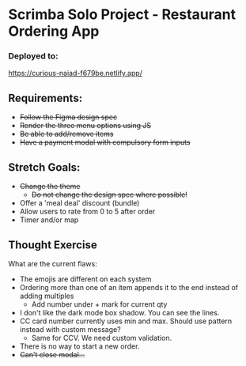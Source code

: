 # Scrimba Solo Project - Restaurant Ordering App

### Deployed to:
https://curious-naiad-f679be.netlify.app/

## Requirements:
+ ~~Follow the Figma design spec~~
+ ~~Render the three menu options using JS~~
+ ~~Be able to add/remove items~~
+ ~~Have a payment modal with compulsory form inputs~~

## Stretch Goals: 

- ~~Change the theme~~
  - ~~Do not change the design spec where possible!~~
- Offer a 'meal deal' discount (bundle)
- Allow users to rate from 0 to 5 after order
- Timer and/or map


## Thought Exercise

What are the current flaws:
+ The emojis are different on each system
+ Ordering more than one of an item appends it to the end instead of adding multiples
  + Add number under + mark for current qty
+ I don't like the dark mode box shadow. You can see the lines.
+ CC card number currently uses min and max. Should use pattern instead with custom message?
  + Same for CCV. We need custom validation.
+ There is no way to start a new order. 
+ ~~Can't close modal...~~
